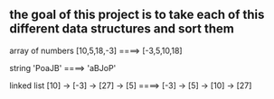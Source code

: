 ## the goal of this project is to take each of this different data structures and sort them

array of numbers
[10,5,18,-3] ====> [-3,5,10,18]

string
'PoaJB' ====> 'aBJoP'

linked list
[10] -> [-3] -> [27] -> [5] ====> [-3] -> [5] -> [10] -> [27]
